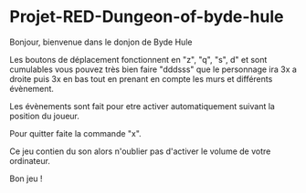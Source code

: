 # Projet-RED-Dungeon-of-byde-hule

Bonjour, bienvenue dans le donjon de Byde Hule

Les boutons de déplacement fonctionnent en "z", "q", "s", d" et sont cumulables vous pouvez très bien faire "dddsss" que le personnage ira 3x a droite puis 3x en bas tout en prenant en compte les murs et différents évènement.

Les évènements sont fait pour etre activer automatiquement suivant la position du joueur.

Pour quitter faite la commande "x".

Ce jeu contien du son alors n'oublier pas d'activer le volume de votre ordinateur.

Bon jeu !
